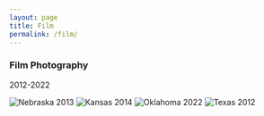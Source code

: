```yaml
---
layout: page
title: Film
permalink: /film/
---
```


### Film Photography

2012-2022

![Nebraska 2013]({{site.baseurl}}/assets/images/film/DN260516241243-06.jpg)
![Kansas 2014]({{site.baseurl}}/assets/images/film/DN260516241245-04.jpg)
![Oklahoma 2022]({{site.baseurl}}/assets/images/film/DN260516241245-06.jpg)
![Texas 2012]({{site.baseurl}}/assets/images/film/DN260516241245-12.jpg)
